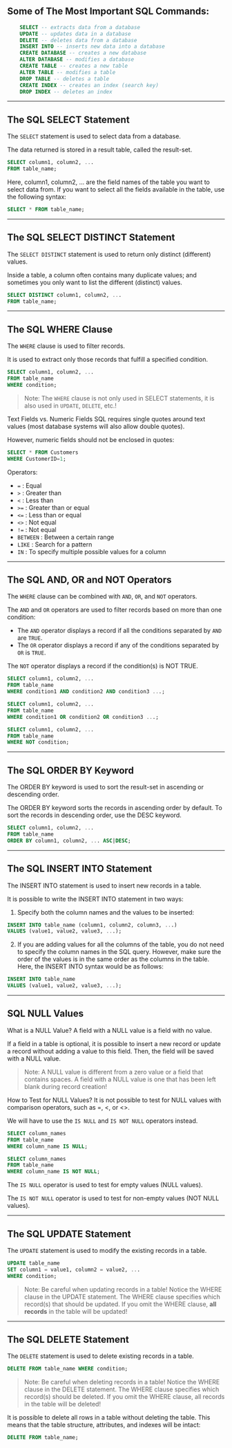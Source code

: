 ## Some of The Most Important SQL Commands:

```sql
    SELECT -- extracts data from a database
    UPDATE -- updates data in a database
    DELETE -- deletes data from a database
    INSERT INTO -- inserts new data into a database
    CREATE DATABASE -- creates a new database
    ALTER DATABASE -- modifies a database
    CREATE TABLE -- creates a new table
    ALTER TABLE -- modifies a table
    DROP TABLE -- deletes a table
    CREATE INDEX -- creates an index (search key)
    DROP INDEX -- deletes an index
```

<hr/>

## The SQL SELECT Statement

The `SELECT` statement is used to select data from a database.

The data returned is stored in a result table, called the result-set.

```sql
SELECT column1, column2, ...
FROM table_name;
```

Here, column1, column2, ... are the field names of the table you want to select data from. If you want to select all the fields available in the table, use the following syntax:

```sql
SELECT * FROM table_name;
```

<hr/>

## The SQL SELECT DISTINCT Statement

The `SELECT DISTINCT` statement is used to return only distinct (different) values.

Inside a table, a column often contains many duplicate values; and sometimes you only want to list the different (distinct) values.

```sql
SELECT DISTINCT column1, column2, ...
FROM table_name;
```

<hr/>

## The SQL WHERE Clause

The `WHERE` clause is used to filter records.

It is used to extract only those records that fulfill a specified condition.

```sql
SELECT column1, column2, ...
FROM table_name
WHERE condition;
```

>  Note: The `WHERE` clause is not only used in SELECT statements, it is also used in `UPDATE`, `DELETE`, etc.!

Text Fields vs. Numeric Fields
SQL requires single quotes around text values (most database systems will also allow double quotes).

However, numeric fields should not be enclosed in quotes:

```sql
SELECT * FROM Customers
WHERE CustomerID=1;
```

Operators:

  - `=`  : Equal
  - `>`  : Greater than
  - `<`  : Less than
  - `>=` : Greater than or equal
  - `<=` : Less than or equal
  - `<>` : Not equal
  - `!=` : Not equal
  - `BETWEEN` : Between a certain range
  - `LIKE` : Search for a pattern
  - `IN` : 	To specify multiple possible values for a column

<hr/>

## The SQL AND, OR and NOT Operators

The `WHERE` clause can be combined with `AND`, `OR`, and `NOT` operators.

The `AND` and `OR` operators are used to filter records based on more than one condition:

  - The `AND` operator displays a record if all the conditions separated by `AND` are `TRUE`.
  - The `OR` operator displays a record if any of the conditions separated by `OR` is `TRUE`.

The `NOT` operator displays a record if the condition(s) is NOT TRUE.

```sql
SELECT column1, column2, ...
FROM table_name
WHERE condition1 AND condition2 AND condition3 ...;
```

```sql
SELECT column1, column2, ...
FROM table_name
WHERE condition1 OR condition2 OR condition3 ...;
```

```sql
SELECT column1, column2, ...
FROM table_name
WHERE NOT condition;
```

<hr/>

## The SQL ORDER BY Keyword

The ORDER BY keyword is used to sort the result-set in ascending or descending order.

The ORDER BY keyword sorts the records in ascending order by default. To sort the records in descending order, use the DESC keyword.

```sql
SELECT column1, column2, ...
FROM table_name
ORDER BY column1, column2, ... ASC|DESC;
```

<hr/>

## The SQL INSERT INTO Statement
The INSERT INTO statement is used to insert new records in a table.


It is possible to write the INSERT INTO statement in two ways:
1. Specify both the column names and the values to be inserted:

```sql
INSERT INTO table_name (column1, column2, column3, ...)
VALUES (value1, value2, value3, ...);
```

2. If you are adding values for all the columns of the table, you do not need to specify the column names in the SQL query. However, make sure the order of the values is in the same order as the columns in the table. Here, the INSERT INTO syntax would be as follows:

```sql
INSERT INTO table_name
VALUES (value1, value2, value3, ...);
```

<hr/>

## SQL NULL Values

What is a NULL Value?
A field with a NULL value is a field with no value.

If a field in a table is optional, it is possible to insert a new record or update a record without adding a value to this field. Then, the field will be saved with a NULL value.

> Note: A NULL value is different from a zero value or a field that contains spaces. A field with a NULL value is one that has been left blank during record creation!

How to Test for NULL Values?
It is not possible to test for NULL values with comparison operators, such as =, <, or <>.

We will have to use the `IS NULL` and `IS NOT NULL` operators instead.

```sql
SELECT column_names
FROM table_name
WHERE column_name IS NULL;
```

```sql
SELECT column_names
FROM table_name
WHERE column_name IS NOT NULL;
```

The `IS NULL` operator is used to test for empty values (NULL values).

The `IS NOT NULL` operator is used to test for non-empty values (NOT NULL values).

<hr/>

## The SQL UPDATE Statement
The `UPDATE` statement is used to modify the existing records in a table.

```sql
UPDATE table_name
SET column1 = value1, column2 = value2, ...
WHERE condition;
```

> Note: Be careful when updating records in a table! Notice the WHERE clause in the UPDATE statement. The WHERE clause specifies which record(s) that should be updated. If you omit the WHERE clause, **all records** in the table will be updated!

<hr/>

## The SQL DELETE Statement
The `DELETE` statement is used to delete existing records in a table.

```sql
DELETE FROM table_name WHERE condition;
```

> Note: Be careful when deleting records in a table! Notice the WHERE clause in the DELETE statement. The WHERE clause specifies which record(s) should be deleted. If you omit the WHERE clause, all records in the table will be deleted!


It is possible to delete all rows in a table without deleting the table. This means that the table structure, attributes, and indexes will be intact:

```sql
DELETE FROM table_name;
```

